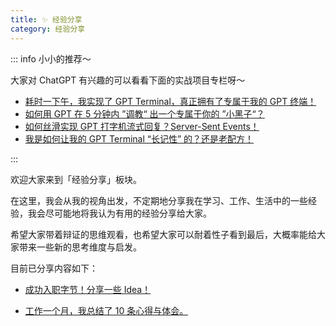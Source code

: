 ```yaml
---
title: ✨ 经验分享
category: 经验分享
---
```


::: info 小小的推荐～

大家对 ChatGPT 有兴趣的可以看看下面的实战项目专栏呀～

- [耗时一下午，我实现了 GPT Terminal，真正拥有了专属于我的 GPT 终端！](https://juejin.cn/post/7243252896392151097)
- [如何用 GPT 在 5 分钟内 ”调教“ 出一个专属于你的 ”小黑子“？](https://juejin.cn/post/7244174817679573047)
- [如何丝滑实现 GPT 打字机流式回复？Server-Sent Events！](https://juejin.cn/post/7244604894408933432)
- [我是如何让我的 GPT Terminal “长记性” 的？还是老配方！](https://juejin.cn/post/7245812754027823160)

:::

欢迎大家来到「经验分享」板块。

在这里，我会从我的视角出发，不定期地分享我在学习、工作、生活中的一些经验，我会尽可能地将我认为有用的经验分享给大家。

希望大家带着辩证的思维观看，也希望大家可以耐着性子看到最后，大概率能给大家带来一些新的思考维度与启发。

目前已分享内容如下：

- [成功入职字节！分享一些 Idea！](https://knowledge-base.cn/experiences/interview-experience.html)

- [工作一个月，我总结了 10 条心得与体会。](https://knowledge-base.cn/experiences/work-experience.html)